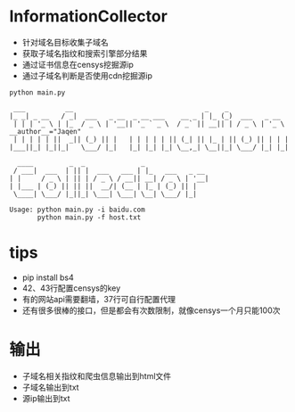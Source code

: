 # InformationCollector
* 针对域名目标收集子域名
* 获取子域名指纹和搜索引擎部分结果
* 通过证书信息在censys挖掘源ip
* 通过子域名判断是否使用cdn挖掘源ip

```
python main.py

 ___          __                                 _    _
|_ _| _ __   / _|  ___   _ __  _ __ ___    __ _ | |_ (_)  ___   _ __
 | | | '_ \ | |_  / _ \ | '__|| '_ ` _ \  / _` || __|| | / _ \ | '_ \   __author__="Jaqen"
 | | | | | ||  _|| (_) || |   | | | | | || (_| || |_ | || (_) || | | |
|___||_| |_||_|   \___/ |_|   |_| |_| |_| \__,_| \__||_| \___/ |_| |_|

  ____         _  _              _
 / ___|  ___  | || |  ___   ___ | |_   ___   _ __
| |     / _ \ | || | / _ \ / __|| __| / _ \ | '__|
| |___ | (_) || || ||  __/| (__ | |_ | (_) || |
 \____| \___/ |_||_| \___| \___| \__| \___/ |_|

Usage: python main.py -i baidu.com 
       python main.py -f host.txt
```
# tips
* pip install bs4
* 42、43行配置censys的key
* 有的网站api需要翻墙，37行可自行配置代理
* 还有很多很棒的接口，但是都会有次数限制，就像censys一个月只能100次

# 输出
* 子域名相关指纹和爬虫信息输出到html文件
* 子域名输出到txt
* 源ip输出到txt